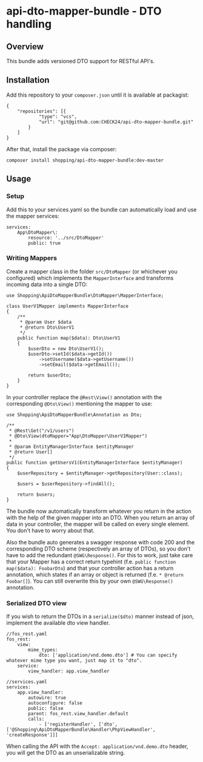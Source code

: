 # api-dto-mapper-bundle - DTO handling

## Overview
This bundle adds versioned DTO support for RESTful API's.

## Installation
Add this repository to your `composer.json` until it is available at packagist:
```
{
    "repositories": [{
            "type": "vcs",
            "url": "git@github.com:CHECK24/api-dto-mapper-bundle.git"
        }
    ]
}
```

After that, install the package via composer:
```
composer install shopping/api-dto-mapper-bundle:dev-master
```

## Usage

### Setup
Add this to your services.yaml so the bundle can automatically load and use the mapper services:
```
services:
    App\DtoMapper\:
        resource: '../src/DtoMapper'
        public: true
```

### Writing Mappers

Create a mapper class in the folder `src/DtoMapper` (or whichever you configured) which implements the `MapperInterface` and transforms incoming data into a single DTO:
```
use Shopping\ApiDtoMapperBundle\DtoMapper\MapperInterface;

class UserV1Mapper implements MapperInterface
{
    /**
     * @param User $data
     * @return Dto\UserV1
     */
    public function map($data): Dto\UserV1
    {
        $userDto = new Dto\UserV1();
        $userDto->setId($data->getId())
            ->setUsername($data->getUsername())
            ->setEmail($data->getEmail());

        return $userDto;
    }
}
```

In your controller replace the `@Rest\View()` annotation with the corresponding `@Dto\View()` mentioning the mapper to use:
```
use Shopping\ApiDtoMapperBundle\Annotation as Dto;

/**
 * @Rest\Get("/v1/users")
 * @Dto\View(dtoMapper="App\DtoMapper\UserV1Mapper")
 *
 * @param EntityManagerInterface $entityManager
 * @return User[]
 */
public function getUsersV1(EntityManagerInterface $entityManager)
{
    $userRepository = $entityManager->getRepository(User::class);

    $users = $userRepository->findAll();

    return $users;
}
```

The bundle now automatically transform whatever you return in the action with the help of the given mapper into an DTO. When you return an array of data in your controller, the mapper will be called on every single element. You don't have to worry about that.

Also the bundle auto generates a swagger response with code 200 and the corresponding DTO scheme (respectively an array of DTOs), so you don't have to add the redundant `@SWG\Response()`. For this to work, just take care that your Mapper has a correct return typehint (f.e. `public function map($data): FoobarDto`) and that your controller action has a return annotation, which states if an array or object is returned (f.e. `* @return Foobar[]`). You can still overwrite this by your own `@SWG\Response()` annotation.

### Serialized DTO view
If you wish to return the DTOs in a `serialize($dto)` manner instead of json, implement the available dto view handler.

```
//fos_rest.yaml
fos_rest:
    view:
        mime_types:
            dto: ['application/vnd.demo.dto'] # You can specify whatever mime type you want, just map it to "dto".
    service:
        view_handler: app.view_handler
```
```
//services.yaml
services:
    app.view_handler:
        autowire: true
        autoconfigure: false
        public: false
        parent: fos_rest.view_handler.default
        calls:
            - ['registerHandler', ['dto', ['@Shopping\ApiDtoMapperBundle\Handler\PhpViewHandler', 'createResponse']]]
```

When calling the API with the `Accept: application/vnd.demo.dto` header, you will get the DTO as an unserializable string.
